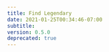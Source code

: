 ```yaml
---
title: Find Legendary
date: 2021-01-25T00:34:46-07:00
subtitle:
version: 0.5.0
deprecated: true
---
```

